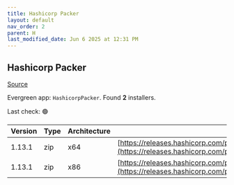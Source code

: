 ```yaml
---
title: Hashicorp Packer
layout: default
nav_order: 2
parent: H
last_modified_date: Jun 6 2025 at 12:31 PM
---
```


## Hashicorp Packer

[Source](https://packer.io/)

Evergreen app: `HashicorpPacker`. Found **2** installers.

Last check: 🟢

| Version | Type | Architecture | URI                                                                                                                                                          |
| ------- | ---- | ------------ | ------------------------------------------------------------------------------------------------------------------------------------------------------------ |
| 1.13.1  | zip  | x64          | [https://releases.hashicorp.com/packer/1.13.1/packer_1.13.1_windows_amd64.zip](https://releases.hashicorp.com/packer/1.13.1/packer_1.13.1_windows_amd64.zip) |
| 1.13.1  | zip  | x86          | [https://releases.hashicorp.com/packer/1.13.1/packer_1.13.1_windows_386.zip](https://releases.hashicorp.com/packer/1.13.1/packer_1.13.1_windows_386.zip)     |
